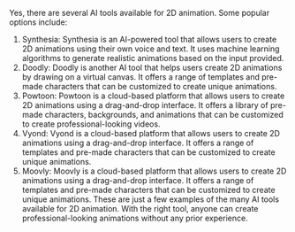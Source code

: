 Yes, there are several AI tools available for 2D animation. Some popular options include:
1. Synthesia: Synthesia is an AI-powered tool that allows users to create 2D animations using their own voice and text. It uses machine learning algorithms to generate realistic animations based on the input provided.
2. Doodly: Doodly is another AI tool that helps users create 2D animations by drawing on a virtual canvas. It offers a range of templates and pre-made characters that can be customized to create unique animations.
3. Powtoon: Powtoon is a cloud-based platform that allows users to create 2D animations using a drag-and-drop interface. It offers a library of pre-made characters, backgrounds, and animations that can be customized to create professional-looking videos.
4. Vyond: Vyond is a cloud-based platform that allows users to create 2D animations using a drag-and-drop interface. It offers a range of templates and pre-made characters that can be customized to create unique animations.
5. Moovly: Moovly is a cloud-based platform that allows users to create 2D animations using a drag-and-drop interface. It offers a range of templates and pre-made characters that can be customized to create unique animations.
These are just a few examples of the many AI tools available for 2D animation. With the right tool, anyone can create professional-looking animations without any prior experience.
